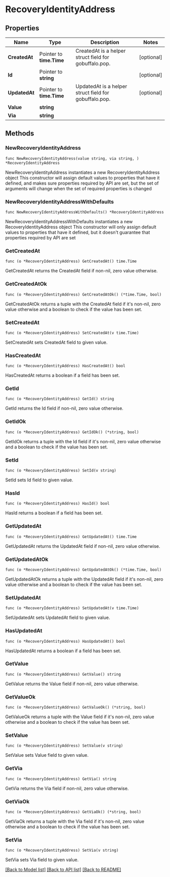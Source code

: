 # RecoveryIdentityAddress

## Properties

Name | Type | Description | Notes
------------ | ------------- | ------------- | -------------
**CreatedAt** | Pointer to **time.Time** | CreatedAt is a helper struct field for gobuffalo.pop. | [optional] 
**Id** | Pointer to **string** |  | [optional] 
**UpdatedAt** | Pointer to **time.Time** | UpdatedAt is a helper struct field for gobuffalo.pop. | [optional] 
**Value** | **string** |  | 
**Via** | **string** |  | 

## Methods

### NewRecoveryIdentityAddress

`func NewRecoveryIdentityAddress(value string, via string, ) *RecoveryIdentityAddress`

NewRecoveryIdentityAddress instantiates a new RecoveryIdentityAddress object
This constructor will assign default values to properties that have it defined,
and makes sure properties required by API are set, but the set of arguments
will change when the set of required properties is changed

### NewRecoveryIdentityAddressWithDefaults

`func NewRecoveryIdentityAddressWithDefaults() *RecoveryIdentityAddress`

NewRecoveryIdentityAddressWithDefaults instantiates a new RecoveryIdentityAddress object
This constructor will only assign default values to properties that have it defined,
but it doesn't guarantee that properties required by API are set

### GetCreatedAt

`func (o *RecoveryIdentityAddress) GetCreatedAt() time.Time`

GetCreatedAt returns the CreatedAt field if non-nil, zero value otherwise.

### GetCreatedAtOk

`func (o *RecoveryIdentityAddress) GetCreatedAtOk() (*time.Time, bool)`

GetCreatedAtOk returns a tuple with the CreatedAt field if it's non-nil, zero value otherwise
and a boolean to check if the value has been set.

### SetCreatedAt

`func (o *RecoveryIdentityAddress) SetCreatedAt(v time.Time)`

SetCreatedAt sets CreatedAt field to given value.

### HasCreatedAt

`func (o *RecoveryIdentityAddress) HasCreatedAt() bool`

HasCreatedAt returns a boolean if a field has been set.

### GetId

`func (o *RecoveryIdentityAddress) GetId() string`

GetId returns the Id field if non-nil, zero value otherwise.

### GetIdOk

`func (o *RecoveryIdentityAddress) GetIdOk() (*string, bool)`

GetIdOk returns a tuple with the Id field if it's non-nil, zero value otherwise
and a boolean to check if the value has been set.

### SetId

`func (o *RecoveryIdentityAddress) SetId(v string)`

SetId sets Id field to given value.

### HasId

`func (o *RecoveryIdentityAddress) HasId() bool`

HasId returns a boolean if a field has been set.

### GetUpdatedAt

`func (o *RecoveryIdentityAddress) GetUpdatedAt() time.Time`

GetUpdatedAt returns the UpdatedAt field if non-nil, zero value otherwise.

### GetUpdatedAtOk

`func (o *RecoveryIdentityAddress) GetUpdatedAtOk() (*time.Time, bool)`

GetUpdatedAtOk returns a tuple with the UpdatedAt field if it's non-nil, zero value otherwise
and a boolean to check if the value has been set.

### SetUpdatedAt

`func (o *RecoveryIdentityAddress) SetUpdatedAt(v time.Time)`

SetUpdatedAt sets UpdatedAt field to given value.

### HasUpdatedAt

`func (o *RecoveryIdentityAddress) HasUpdatedAt() bool`

HasUpdatedAt returns a boolean if a field has been set.

### GetValue

`func (o *RecoveryIdentityAddress) GetValue() string`

GetValue returns the Value field if non-nil, zero value otherwise.

### GetValueOk

`func (o *RecoveryIdentityAddress) GetValueOk() (*string, bool)`

GetValueOk returns a tuple with the Value field if it's non-nil, zero value otherwise
and a boolean to check if the value has been set.

### SetValue

`func (o *RecoveryIdentityAddress) SetValue(v string)`

SetValue sets Value field to given value.


### GetVia

`func (o *RecoveryIdentityAddress) GetVia() string`

GetVia returns the Via field if non-nil, zero value otherwise.

### GetViaOk

`func (o *RecoveryIdentityAddress) GetViaOk() (*string, bool)`

GetViaOk returns a tuple with the Via field if it's non-nil, zero value otherwise
and a boolean to check if the value has been set.

### SetVia

`func (o *RecoveryIdentityAddress) SetVia(v string)`

SetVia sets Via field to given value.



[[Back to Model list]](../README.md#documentation-for-models) [[Back to API list]](../README.md#documentation-for-api-endpoints) [[Back to README]](../README.md)


